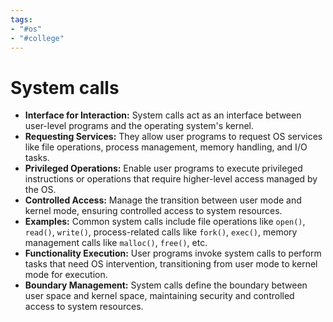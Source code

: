 ```yaml
---
tags:
- "#os"
- "#college"
---
```

# System calls
- **Interface for Interaction:** System calls act as an interface between user-level programs and the operating system's kernel.
- **Requesting Services:** They allow user programs to request OS services like file operations, process management, memory handling, and I/O tasks.
- **Privileged Operations:** Enable user programs to execute privileged instructions or operations that require higher-level access managed by the OS.
- **Controlled Access:** Manage the transition between user mode and kernel mode, ensuring controlled access to system resources.
- **Examples:** Common system calls include file operations like `open()`, `read()`, `write()`, process-related calls like `fork()`, `exec()`, memory management calls like `malloc()`, `free()`, etc.
- **Functionality Execution:** User programs invoke system calls to perform tasks that need OS intervention, transitioning from user mode to kernel mode for execution.
- **Boundary Management:** System calls define the boundary between user space and kernel space, maintaining security and controlled access to system resources.